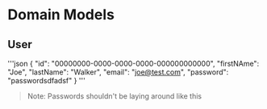 # Domain Models

## User

'''json
{
    "id": "00000000-0000-0000-0000-000000000000",
    "firstNAme": "Joe",
    "lastName": "Walker",
    "email": "joe@test.com",
    "password": "passwordsdfadsf"
}
'''


> Note: Passwords shouldn't be laying around like this